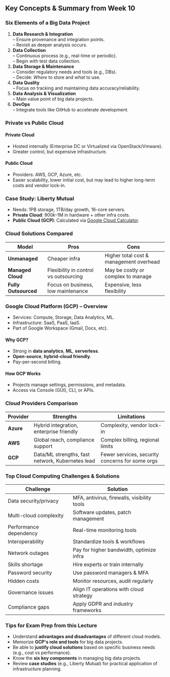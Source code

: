 ## **Key Concepts & Summary from Week 10**

### Six Elements of a Big Data Project

1. **Data Research & Integration**  
    – Ensure provenance and integration points.  
    – Revisit as deeper analysis occurs.
2. **Data Collection**  
    – Continuous process (e.g., real-time or periodic).  
    – Begin with test data collection.
3. **Data Storage & Maintenance**  
    – Consider regulatory needs and tools (e.g., DBs).  
    – Decide: _Where_ to store and _what_ to use.
4. **Data Quality**  
    – Focus on tracking and maintaining data accuracy/reliability.
5. **Data Analysis & Visualization**  
    – Main value point of big data projects.
6. **DevOps**  
    – Integrate tools like GitHub to accelerate development.
### **Private vs Public Cloud**
#### Private Cloud
- Hosted internally (Enterprise DC or Virtualized via OpenStack/Vmware).
- Greater control, but expensive infrastructure.
#### Public Cloud
- Providers: AWS, GCP, Azure, etc.
- Easier scalability, lower initial cost, but may lead to higher long-term costs and vendor lock-in.
### **Case Study: Liberty Mutual**
- Needs: 1PB storage, 1TB/day growth, 16-core servers.
- **Private Cloud**: $900k–$1M in hardware + other infra costs.
- **Public Cloud (GCP)**: Calculated via [Google Cloud Calculator](https://cloud.google.com/products/calculator/).
### **Cloud Solutions Compared**

|Model|Pros|Cons|
|---|---|---|
|**Unmanaged**|Cheaper infra|Higher total cost & management overhead|
|**Managed Cloud**|Flexibility in control vs outsourcing|May be costly or complex to manage|
|**Fully Outsourced**|Focus on business, low maintenance|Expensive, less flexibility|
### **Google Cloud Platform (GCP) – Overview**
- Services: Compute, Storage, Data Analytics, ML.
- Infrastructure: SaaS, PaaS, IaaS.
- Part of Google Workspace (Gmail, Docs, etc).
#### Why GCP?
- Strong in **data analytics**, **ML**, **serverless**.
- **Open-source**, **hybrid-cloud friendly**.
- Pay-per-second billing.
#### How GCP Works
- Projects manage settings, permissions, and metadata.
- Access via Console (GUI), CLI, or APIs.
### **Cloud Providers Comparison**

| Provider  | Strengths                                        | Limitations                                     |
| --------- | ------------------------------------------------ | ----------------------------------------------- |
| **Azure** | Hybrid integration, enterprise friendly          | Complexity, vendor lock-in                      |
| **AWS**   | Global reach, compliance support                 | Complex billing, regional limits                |
| **GCP**   | Data/ML strengths, fast network, Kubernetes lead | Fewer services, security concerns for some orgs |
### **Top Cloud Computing Challenges & Solutions**

| Challenge              | Solution                                    |
| ---------------------- | ------------------------------------------- |
| Data security/privacy  | MFA, antivirus, firewalls, visibility tools |
| Multi-cloud complexity | Software updates, patch management          |
| Performance dependency | Real-time monitoring tools                  |
| Interoperability       | Standardize tools & workflows               |
| Network outages        | Pay for higher bandwidth, optimize infra    |
| Skills shortage        | Hire experts or train internally            |
| Password security      | Use password managers & MFA                 |
| Hidden costs           | Monitor resources, audit regularly          |
| Governance issues      | Align IT operations with cloud strategy     |
| Compliance gaps        | Apply GDPR and industry frameworks          |
### **Tips for Exam Prep from this Lecture**

- Understand **advantages and disadvantages** of different cloud models.
- Memorize **GCP's role and tools** for big data projects.
- Be able to **justify cloud solutions** based on specific business needs (e.g., cost vs performance).
- Know the **six key components** in managing big data projects.
- Review **case studies** (e.g., Liberty Mutual) for practical application of infrastructure planning.
